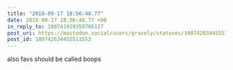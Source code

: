 ```yaml
---
title: "2018-09-17 18:56:48.77"
date: 2018-09-17 18:56:48.77 +00
in_reply_to: 100741919359766117
post_uri: https://mastodon.social/users/gravely/statuses/100742634455511553
post_id: 100742634455511553
---
```

also favs should be called boops


